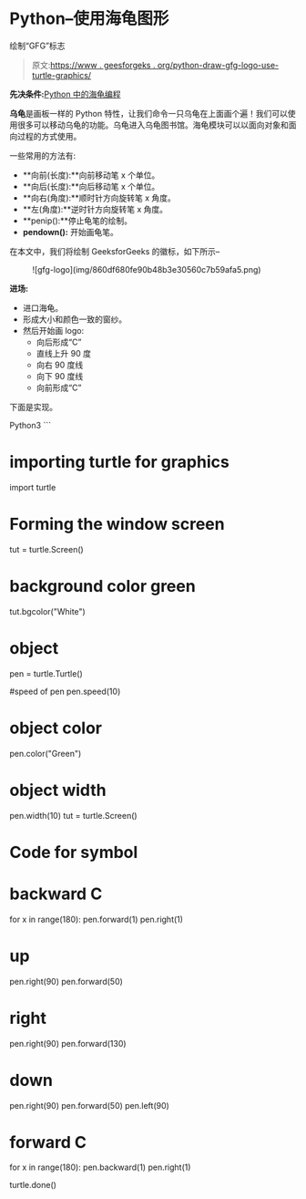 # Python–使用海龟图形

绘制“GFG”标志

> 原文:[https://www . geesforgeks . org/python-draw-gfg-logo-use-turtle-graphics/](https://www.geeksforgeeks.org/python-draw-gfg-logo-using-turtle-graphics/)

**先决条件:**[Python 中的海龟编程](https://www.geeksforgeeks.org/turtle-programming-python/)

**乌龟**是画板一样的 Python 特性，让我们命令一只乌龟在上面画个遍！我们可以使用很多可以移动乌龟的功能。乌龟进入乌龟图书馆。海龟模块可以以面向对象和面向过程的方式使用。

一些常用的方法有:

*   **向前(长度):**向前移动笔 x 个单位。
*   **向后(长度):**向后移动笔 x 个单位。
*   **向右(角度):**顺时针方向旋转笔 x 角度。
*   **左(角度):**逆时针方向旋转笔 x 角度。
*   **penip():**停止龟笔的绘制。
*   **pendown():** 开始画龟笔。

在本文中，我们将绘制 GeeksforGeeks 的徽标，如下所示–

<figure class="image">![gfg-logo](img/860df680fe90b48b3e30560c7b59afa5.png)</figure>

**进场:**

*   进口海龟。
*   形成大小和颜色一致的窗纱。
*   然后开始画 logo:
    *   向后形成“C”
    *   直线上升 90 度
    *   向右 90 度线
    *   向下 90 度线
    *   向前形成“C”

下面是实现。

<gfg-tab role="tab" slot="tab" id="gfg-tab-0">Python3</gfg-tab> <gfg-panel role="tabpanel" slot="panel" id="gfg-panel-0" data-code-lang="python3">```
# importing turtle for graphics
import turtle

# Forming the window screen
tut = turtle.Screen()

# background color green
tut.bgcolor("White")

# object
pen = turtle.Turtle()

#speed of pen
pen.speed(10)

# object color
pen.color("Green")

# object width
pen.width(10)
tut = turtle.Screen()

# Code for symbol
# backward C
for x in range(180):
    pen.forward(1)
    pen.right(1)

# up
pen.right(90)
pen.forward(50)

# right
pen.right(90)
pen.forward(130)

# down
pen.right(90)
pen.forward(50)
pen.left(90)

# forward C
for x in range(180):
    pen.backward(1)
    pen.right(1)

turtle.done()
```</gfg-panel>